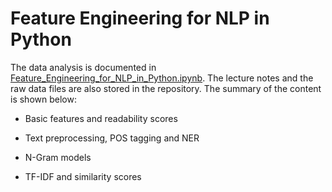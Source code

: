 # Feature Engineering for NLP in Python

The data analysis is documented in [Feature_Engineering_for_NLP_in_Python.ipynb](https://github.com/iDataist/Feature-Engineering-for-NLP-in-Python/blob/master/Feature_Engineering_for_NLP_in_Python.ipynb). The lecture notes and the raw data files are also stored in the repository. The summary of the content is shown below:

- Basic features and readability scores

- Text preprocessing, POS tagging and NER

- N-Gram models

- TF-IDF and similarity scores
